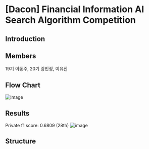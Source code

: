 # [Dacon] Financial Information AI Search Algorithm Competition

## Introduction

## Members
19기 이동주, 20기 강민정, 이유진

## Flow Chart
![image](https://github.com/user-attachments/assets/c3a61412-7b78-4fa3-922b-08d08b9c34ed)

## Results
Private f1 score: 0.6809 (28th)
![image](https://github.com/user-attachments/assets/03debc6a-11d3-40ec-8a4e-7e4c151262ec)

## Structure

